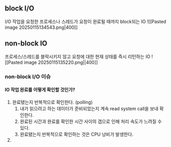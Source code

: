 ## block I/O
I/O 작업을 요청한 프로세스나 스레드가 요청이 완료될 때까지 block되는 IO
![[Pasted image 20250115134543.png|400]]
## non-block IO
프로세스/스레드를 블락시키지 않고 요청에 대한 현재 상태를 즉시 리턴하는 IO
![[Pasted image 20250115135220.png||400]]
### non-block I/O 이슈
#### IO 작업 완료를 어떻게 확인할 것인가?
1. 완료됐는지 반복적으로 확인한다. (polling)
	1. 내가 읽으려고 하는 데이터가 준비되었는지 계속 read system call을 보내 확인한다.
	2. 완료된 시간과 완료를 확인한 시간 사이의 갭으로 인해 처리 속도가 느려질 수 있다.
	3. 완료됐는지 반복적으로 확인하는 것은 CPU 낭비가 발생한다.
2. 

